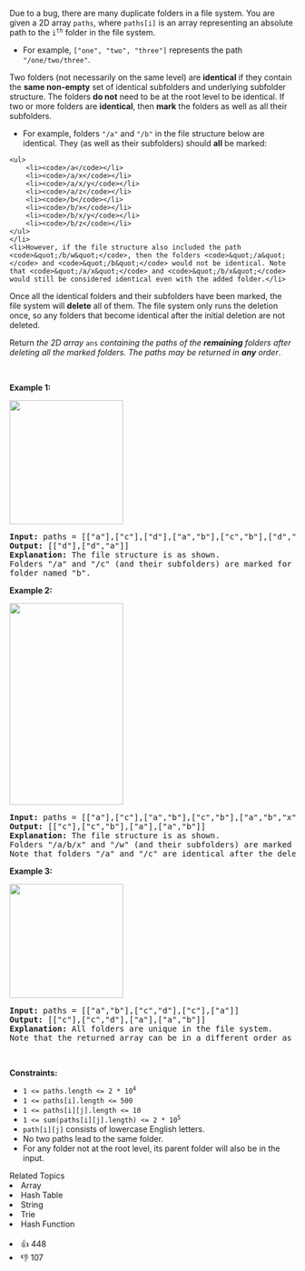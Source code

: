 <p>Due to a bug, there are many duplicate folders in a file system. You are given a 2D array <code>paths</code>, where <code>paths[i]</code> is an array representing an absolute path to the <code>i<sup>th</sup></code> folder in the file system.</p>

<ul> 
 <li>For example, <code>["one", "two", "three"]</code> represents the path <code>"/one/two/three"</code>.</li> 
</ul>

<p>Two folders (not necessarily on the same level) are <strong>identical</strong> if they contain the <strong>same non-empty</strong> set of identical subfolders and underlying subfolder structure. The folders <strong>do not</strong> need to be at the root level to be identical. If two or more folders are <strong>identical</strong>, then <strong>mark</strong> the folders as well as all their subfolders.</p>

<ul> 
 <li>For example, folders <code>"/a"</code> and <code>"/b"</code> in the file structure below are identical. They (as well as their subfolders) should <strong>all</strong> be marked: </li>
</ul>

    <ul>
    	<li><code>/a</code></li>
    	<li><code>/a/x</code></li>
    	<li><code>/a/x/y</code></li>
    	<li><code>/a/z</code></li>
    	<li><code>/b</code></li>
    	<li><code>/b/x</code></li>
    	<li><code>/b/x/y</code></li>
    	<li><code>/b/z</code></li>
    </ul>
    </li>
    <li>However, if the file structure also included the path <code>&quot;/b/w&quot;</code>, then the folders <code>&quot;/a&quot;</code> and <code>&quot;/b&quot;</code> would not be identical. Note that <code>&quot;/a/x&quot;</code> and <code>&quot;/b/x&quot;</code> would still be considered identical even with the added folder.</li>


<p>Once all the identical folders and their subfolders have been marked, the file system will <strong>delete</strong> all of them. The file system only runs the deletion once, so any folders that become identical after the initial deletion are not deleted.</p>

<p>Return <em>the 2D array </em><code>ans</code> <em>containing the paths of the <strong>remaining</strong> folders after deleting all the marked folders. The paths may be returned in <strong>any</strong> order</em>.</p>

<p>&nbsp;</p> 
<p><strong class="example">Example 1:</strong></p> 
<img alt="" src="https://assets.leetcode.com/uploads/2021/07/19/lc-dupfolder1.jpg" style="width: 200px; height: 218px;" /> 
<pre>
<strong>Input:</strong> paths = [["a"],["c"],["d"],["a","b"],["c","b"],["d","a"]]
<strong>Output:</strong> [["d"],["d","a"]]
<strong>Explanation:</strong> The file structure is as shown.
Folders "/a" and "/c" (and their subfolders) are marked for deletion because they both contain an empty
folder named "b".
</pre>

<p><strong class="example">Example 2:</strong></p> 
<img alt="" src="https://assets.leetcode.com/uploads/2021/07/19/lc-dupfolder2.jpg" style="width: 200px; height: 355px;" /> 
<pre>
<strong>Input:</strong> paths = [["a"],["c"],["a","b"],["c","b"],["a","b","x"],["a","b","x","y"],["w"],["w","y"]]
<strong>Output:</strong> [["c"],["c","b"],["a"],["a","b"]]
<strong>Explanation: </strong>The file structure is as shown. 
Folders "/a/b/x" and "/w" (and their subfolders) are marked for deletion because they both contain an empty folder named "y".
Note that folders "/a" and "/c" are identical after the deletion, but they are not deleted because they were not marked beforehand.
</pre>

<p><strong class="example">Example 3:</strong></p> 
<img alt="" src="https://assets.leetcode.com/uploads/2021/07/19/lc-dupfolder3.jpg" style="width: 200px; height: 201px;" /> 
<pre>
<strong>Input:</strong> paths = [["a","b"],["c","d"],["c"],["a"]]
<strong>Output:</strong> [["c"],["c","d"],["a"],["a","b"]]
<strong>Explanation:</strong> All folders are unique in the file system.
Note that the returned array can be in a different order as the order does not matter.
</pre>

<p>&nbsp;</p> 
<p><strong>Constraints:</strong></p>

<ul> 
 <li><code>1 &lt;= paths.length &lt;= 2 * 10<sup>4</sup></code></li> 
 <li><code>1 &lt;= paths[i].length &lt;= 500</code></li> 
 <li><code>1 &lt;= paths[i][j].length &lt;= 10</code></li> 
 <li><code>1 &lt;= sum(paths[i][j].length) &lt;= 2 * 10<sup>5</sup></code></li> 
 <li><code>path[i][j]</code> consists of lowercase English letters.</li> 
 <li>No two paths lead to the same folder.</li> 
 <li>For any folder not at the root level, its parent folder will also be in the input.</li> 
</ul>

<div><div>Related Topics</div><div><li>Array</li><li>Hash Table</li><li>String</li><li>Trie</li><li>Hash Function</li></div></div><br><div><li>👍 448</li><li>👎 107</li></div>